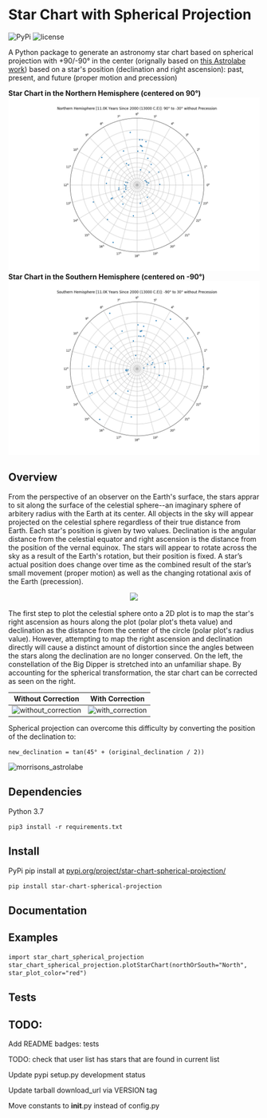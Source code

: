 # Star Chart with Spherical Projection

![PyPi](https://img.shields.io/pypi/v/star-chart-spherical-projection)
![license](https://img.shields.io/github/license/cyschneck/Star-Chart-Spherical-Projection)

A Python package to generate an astronomy star chart based on spherical projection with +90/-90° in the center (orignally based on [this Astrolabe work](https://github.com/cyschneck/History-Survival-Guide/tree/master/page_x_astrolabe)) based on a star's position (declination and right ascension): past, present, and future (proper motion and precession)

__Star Chart in the Northern Hemisphere (centered on 90°)__
![north_star_chart_without_precession_without_labels+png](https://raw.githubusercontent.com/cyschneck/History-Survival-Guide/master/page_x_astrolabe/generate_star_chart_outputs/star_chart_north_without_precession_without_labels.png) 
__Star Chart in the Southern Hemisphere (centered on -90°)__
![south_star_chart_without_precession_without_labels+png](https://raw.githubusercontent.com/cyschneck/History-Survival-Guide/master/page_x_astrolabe/generate_star_chart_outputs/star_chart_south_without_precession_without_labels.png)

## Overview

From the perspective of an observer on the Earth's surface, the stars apprar to sit along the surface of the celestial sphere--an imaginary sphere of arbitery radius with the Earth at its center. All objects in the sky will appear projected on the celestial sphere regardless of their true distance from Earth. Each star's position is given by two values. Declination is the angular distance from the celestial equator and right ascension is the distance from the position of the vernal equinox. The stars will appear to rotate across the sky as a result of the Earth's rotation, but their position is fixed. A star’s actual position does change over time as the combined result of the star’s small movement (proper motion) as well as the changing rotational axis of the Earth (precession).
 
 <p align="center">
  <img src="https://upload.wikimedia.org/wikipedia/commons/1/12/Earth_within_celestial_sphere.gif" />
</p>

The first step to plot the celestial sphere onto a 2D plot is to map the star's right ascension as hours along the plot (polar plot's theta value) and declination as the distance from the center of the circle (polar plot's radius value). However, attempting to map the right ascension and declination directly will cause a distinct amount of distortion since the angles between the stars along the declination are no longer conserved. On the left, the constellation of the Big Dipper is stretched into an unfamiliar shape. By accounting for the spherical transformation, the star chart can be corrected as seen on the right.

| Without Correction | With Correction |
| ------------- | ------------- |
| ![without_correction](https://user-images.githubusercontent.com/22159116/202333014-a53f1176-182f-43c7-ab92-266d15d8c563.jpg) | ![with_correction](https://user-images.githubusercontent.com/22159116/202333015-493619f4-a5b8-4614-8b32-54225d7fad02.png) |

Spherical projection can overcome this difficulty by converting the position of the declination to:
```
new_declination = tan(45° + (original_declination / 2))
```
![morrisons_astrolabe](https://user-images.githubusercontent.com/22159116/202336728-dc290bfa-44f5-4947-9a08-93f70286436e.jpg)

## Dependencies

Python 3.7
```
pip3 install -r requirements.txt
```

## Install

PyPi pip install at [pypi.org/project/star-chart-spherical-projection/](https://pypi.org/project/star-chart-spherical-projection/)

```
pip install star-chart-spherical-projection
```

## Documentation

## Examples

```
import star_chart_spherical_projection
star_chart_spherical_projection.plotStarChart(northOrSouth="North", star_plot_color="red")
```
## Tests

## TODO:

Add README badges: tests

TODO: check that user list has stars that are found in current list

Update pypi setup.py development status

Update tarball download_url via VERSION tag

Move constants to __init__.py instead of config.py
